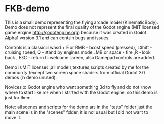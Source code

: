 # FKB-demo 
This is a small demo representing the flying arcade model (KinematicBody).
Demo does not represent the final quality of the Godot engine  (MIT licensed game engine http://godotengine.org)
because it was created in Godot Alpha1 version 3.1 and can contain bugs and issues. 

Controls is a classical wasd + E or RMB - boost speed (pressed), LShift - cruising speed, Q - stand by engines mode,LMB or space  - fire  ,R - look back , ESC - return to welcome screen, also Gamepad controls are added.

Demo is MIT licensed ,all models,textures,scripts created by me for the community (except two screen space shaders from official Godot 3.0 demos (in demo unused).

Novices to  Godot engine who want something 3d to fly and do not know where to start like me when I started with the Godot engine, 
so this demo is just for them.

Note: all scenes and scripts for the demo are in the "tests" folder just the main scene is in the "scenes" folder, it is not usual
but I did not want to move it.
